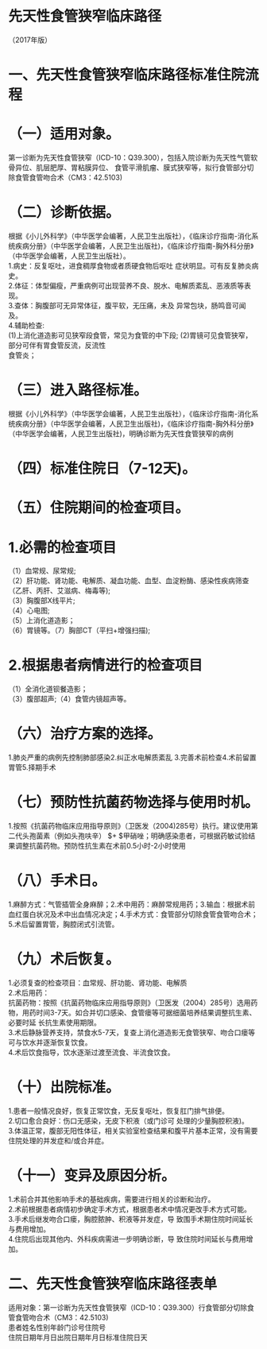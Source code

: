# 先天性食管狭窄临床路径  
（2017年版）  
# 一、先天性食管狭窄临床路径标准住院流程  
# （一）适用对象。  
第一诊断为先天性食管狭窄（ICD-10：Q39.300），包括入院诊断为先天性气管软骨异位、肌层肥厚、胃粘膜异位、 食管平滑肌瘤、膜式狭窄等，拟行食管部分切除食管食管吻合术（CM3：42.5103)  
# （二）诊断依据。  
根据《小儿外科学》（中华医学会编著，人民卫生出版社），《临床诊疗指南-消化系统疾病分册》（中华医学会编著，人民卫生出版社)，《临床诊疗指南-胸外科分册》（中华医学会编著，人民卫生出版社）。  
1.病史：反复呕吐，进食稠厚食物或者质硬食物后呕吐 症状明显。可有反复肺炎病史。  
2.体征：体型偏瘦，严重病例可出现营养不良、脱水、电解质紊乱、恶液质等表现。  
3.查体：胸腹部可无异常体征，腹平软，无压痛，未及 异常包块，肠鸣音可闻及。  
4.辅助检查:  
(1)上消化道造影可见狭窄段食管，常见为食管的中下段; (2)胃镜可见食管狭窄，部分可伴有胃食管反流，反流性  
食管炎；  
# （三）进入路径标准。  
根据《小儿外科学》（中华医学会编著，人民卫生出版社），《临床诊疗指南-消化系统疾病分册》（中华医学会编著，人民卫生出版社)，《临床诊疗指南-胸外科分册》（中华医学会编著，人民卫生出版社)，明确诊断为先天性食管狭窄的病例  
# （四）标准住院日（7-12天)。  
# （五）住院期间的检查项目。  
# 1.必需的检查项目  
（1）血常规、尿常规;  
（2）肝功能、肾功能、电解质、凝血功能、血型、血淀粉酶、感染性疾病筛查（乙肝、丙肝、艾滋病、梅毒等);  
（3）胸腹部X线平片;  
（4）心电图;  
（5）上消化道造影；  
（6）胃镜等。（7）胸部CT（平扫+增强扫描);  
# 2.根据患者病情进行的检查项目  
（1）全消化道钡餐造影；  
（3）腹部超声;（4）食管内镜超声等。  
# （六）治疗方案的选择。  
1.肺炎严重的病例先控制肺部感染2.纠正水电解质紊乱 3.完善术前检查4.术前留置胃管5.择期手术  
# （七）预防性抗菌药物选择与使用时机。  
1.按照《抗菌药物临床应用指导原则》（卫医发（2004)285号）执行。建议使用第二代头孢菌素（例如头孢呋辛） $+ $甲硝唑；明确感染患者，可根据药敏试验结果调整抗菌药物。预防性抗生素在术前0.5小时-2小时使用  
# （八）手术日。  
1.麻醉方式：气管插管全身麻醉；2.术中用药：麻醉常规用药；3.输血：根据术前血红蛋白状况及术中出血情况决定；4.手术方式：食管部分切除食管食管吻合术；5.术后留置胃管，胸腔闭式引流管。  
# （九）术后恢复。  
1.必须复查的检查项目：血常规、肝功能、肾功能、电解质  
2.术后用药：  
抗菌药物：按照《抗菌药物临床应用指导原则》（卫医发（2004）285号）选用药物，用药时间3-7天。如合并切口感染、食管瘘等可据细菌培养结果调整抗生素、必要时延 长抗生素使用期限。  
3.术后静脉营养支持，禁食水5-7天，复查上消化道造影无食管狭窄、吻合口瘘等可与饮水并逐渐恢复饮食。  
4.术后饮食指导，饮水逐渐过渡至流食、半流食饮食。  
# （十）出院标准。  
1.患者一般情况良好，恢复正常饮食，无反复呕吐，恢复肛门排气排便。  
2.切口愈合良好：伤口无感染，无皮下积液（或门诊可 处理的少量胸腔积液)。  
3.体温正常，腹部无阳性体征，相关实验室检查结果和腹平片基本正常，没有需要住院处理的并发症和/或合并症。  
# （十一）变异及原因分析。  
1.术前合并其他影响手术的基础疾病，需要进行相关的诊断和治疗。  
2.术前根据患者病情初步确定手术方式，根据患者术中情况更改手术方式可能。  
3.手术后继发吻合口瘘，胸腔脓肿、积液等并发症，导 致围手术期住院时间延长与费用增加。  
4.住院后出现其他内、外科疾病需进一步明确诊断，导 致住院时间延长与费用增加。  
# 二、先天性食管狭窄临床路径表单  
适用对象：第一诊断为先天性食管狭窄（ICD-10：Q39.300）行食管部分切除食管食管吻合术（CM3：42.5103)  
患者姓名性别年龄门诊号住院号  
住院日期年月日出院日期年月日标准住院日天  
